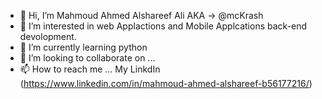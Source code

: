 - 👋 Hi, I’m Mahmoud Ahmed Alshareef Ali AKA -> @mcKrash
- 👀 I’m interested in web Applactions and Mobile Applcations back-end devolopment.
- 🌱 I’m currently learning python
- 💞️ I’m looking to collaborate on ...
- 📫 How to reach me ... My LinkdIn 
(https://www.linkedin.com/in/mahmoud-ahmed-alshareef-b56177216/)

<!---
mcKrash/mcKrash is a ✨ special ✨ repository because its `README.md` (this file) appears on your GitHub profile.
You can click the Preview link to take a look at your changes.
--->
